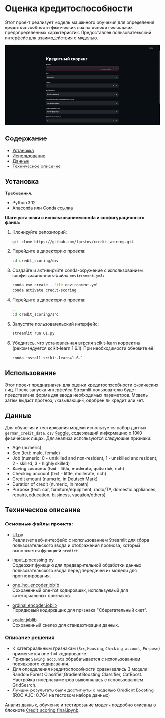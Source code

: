 # Оценка кредитоспособности

Этот проект реализует модель машинного обучения для определения кредитоспособности физических лиц на основе нескольких предопределенных характеристик. Предоставлен пользовательский интерфейс для взаимодействия с моделью.

![project_demo_scoring.gif](project_demo_scoring.gif)

## Содержание

- [Установка](#установка)
- [Использование](#использование)
- [Данные](#данные)
- [Техническое описание](#техническое-описание)

## Установка

**Требования:**

- Python 3.12
- Anaconda или Conda [ссылка](https://github.com/conda/conda)

**Шаги установки с использованием conda и конфигурационного файла:**

1. Клонируйте репозиторий:
   ```bash
   git clone https://github.com/lpestov/credit_scoring.git
   ```
2. Перейдите в директорию проекта:
   ```bash
   cd credit_scoring/env
   ```
3. Создайте и активируйте conda-окружение с использованием конфигурационного файла `environment.yml`:
   ```bash
   conda env create --file environment.yml
   conda activate credit-scoring
   ```
4. Перейдите в директорию проекта:
   ```bash
   ..
   cd credit_scoring/src
   ```
5. Запустите пользовательский интерфейс:
   ```bash
   streamlit run UI.py
   ```
6. Убедитесь, что установленная версия scikit-learn корректна (рекомендуется scikit-learn 1.6.1). При необходимости обновите её:
   ```bash
   conda install scikit-learn=1.6.1
   ```

## Использование

Этот проект предназначен для оценки кредитоспособности физических лиц. После запуска интерфейса Streamlit пользователю будет представлена форма для ввода необходимых параметров. Модель затем выдаст прогноз, указывающий, одобрен ли кредит или нет.

## Данные

Для обучения и тестирования модели используется набор данных `german_credit_data.csv` [Kaggle](https://www.kaggle.com/datasets/uciml/german-credit), содержащий информацию о 1000 физических лицах. Для анализа используются следующие признаки:
- Age (numeric)
- Sex (text: male, female)
- Job (numeric: 0 - unskilled and non-resident, 1 - unskilled and resident, 2 - skilled, 3 - highly skilled)
- Saving accounts (text - little, moderate, quite rich, rich)
- Checking account (text - little, moderate, rich)
- Credit amount (numeric, in Deutsch Mark)
- Duration of credit (numeric, in month)
- Purpose (text: car, furniture/equipment, radio/TV, domestic appliances, repairs, education, business, vacation/others)

## Техническое описание

### Основные файлы проекта:
- [UI.py](src/UI.py)  
  Реализует веб-интерфейс с использованием Streamlit для сбора пользовательского ввода и отображения прогноза, который выполняется функцией `predict`.

- [input_processing.py](src/input_processing.py)  
  Содержит функцию для предварительной обработки данных пользовательского ввода перед передачей их модели для прогнозирования.

- [one_hot_encoder.joblib](models/one_hot_encoder.joblib)  
  Сохраненный one-hot кодировщик, используемый для категориальных признаков.

- [ordinal_encoder.joblib](models/ordinal_encoder.joblib)  
  Порядковый кодировщик для признака "Сберегательный счет".

- [scaler.joblib](models/scaler.joblib)  
  Сохраненный скелер для стандартизации данных.

### Описание решения:
- К категориальным признакам (`Sex`, `Housing`, `Checking account`, `Purpose`) применяется one-hot кодирование.
- Признак `Saving accounts` обрабатывается с использованием порядкового кодирования.
- Для определения кредитоспособности сравнивались 3 модели: Random Forest Classifier,Gradient Boosting Classifier, CatBoost. Настройка гиперпараметров выполнялась с использованием GridSearch.
- Лучшие результаты были достигнуты с моделью Gradient Boosting (ROC AUC: 0.764 на тестовом наборе данных).

Анализ данных, обучение и тестирование модели подробно описаны в блокноте [Credit_scoring_final.ipynb](notebooks/Credit_scoring_final.ipynb).